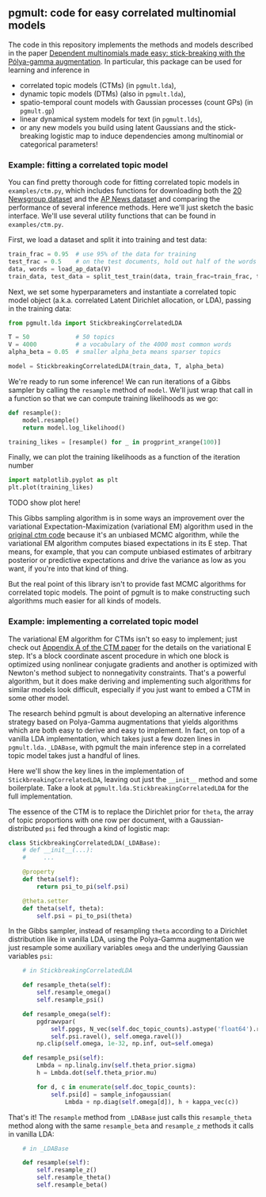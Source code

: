 ## pgmult: code for easy correlated multinomial models
The code in this repository implements the methods and models described in the
paper [Dependent multinomials made easy: stick-breaking with the Pólya-gamma
augmentation](http://arxiv.org/abs/1506.05843).
In particular, this package can be used for learning and inference in
* correlated topic models (CTMs) (in `pgmult.lda`),
* dynamic topic models (DTMs) (also in `pgmult.lda`),
* spatio-temporal count models with Gaussian processes (count GPs) (in `pgmult.gp`)
* linear dynamical system models for text (in `pgmult.lds`),
* or any new models you build using latent Gaussians and the stick-breaking
  logistic map to induce dependencies among multinomial or categorical parameters!

### Example: fitting a correlated topic model
You can find pretty thorough code for fitting correlated topic models in
`examples/ctm.py`, which includes functions for downloading both the [20
Newsgroup dataset](http://qwone.com/~jason/20Newsgroups/) and the [AP News
dataset](http://www.cs.princeton.edu/~blei/lda-c/) and comparing the
performance of several inference methods. Here we'll just sketch the basic
interface.
We'll use several utility functions that can be found in `examples/ctm.py`.

First, we load a dataset and split it into training and test data:
```python
train_frac = 0.95  # use 95% of the data for training
test_frac = 0.5    # on the test documents, hold out half of the words
data, words = load_ap_data(V)
train_data, test_data = split_test_train(data, train_frac=train_frac, test_frac=test_frac)
```

Next, we set some hyperparameters and instantiate a correlated topic model
object (a.k.a. correlated Latent Dirichlet allocation, or LDA), passing in the
training data:
```python
from pgmult.lda import StickbreakingCorrelatedLDA

T = 50             # 50 topics
V = 4000           # a vocabulary of the 4000 most common words
alpha_beta = 0.05  # smaller alpha_beta means sparser topics

model = StickbreakingCorrelatedLDA(train_data, T, alpha_beta)
```

We're ready to run some inference! We can run iterations of a Gibbs sampler by
calling the `resample` method of `model`. We'll just wrap that call in a
function so that we can compute training likelihoods as we go:
```python
def resample():
    model.resample()
    return model.log_likelihood()

training_likes = [resample() for _ in progprint_xrange(100)]
```

Finally, we can plot the training likelihoods as a function of the iteration
number
```python
import matplotlib.pyplot as plt
plt.plot(training_likes)
```

TODO show plot here!

This Gibbs sampling algorithm is in some ways an improvement over the
variational Expectation-Maximization (variational EM) algorithm used in the
[original ctm code](http://www.cs.princeton.edu/~blei/ctm-c/) because it's
an unbiased MCMC algorithm, while the variational EM algorithm computes biased
expectations in its E step.
That means, for example, that you can compute unbiased estimates of arbitrary
posterior or predictive expectations and drive the variance as low as you want,
if you're into that kind of thing.

But the real point of this library isn't to provide fast MCMC algorithms for
correlated topic models.
The point of pgmult is to make constructing such algorithms much
easier for all kinds of models.


### Example: implementing a correlated topic model
The variational EM algorithm for CTMs isn't so easy to implement; just check
out [Appendix A of the CTM
paper](https://www.cs.princeton.edu/~blei/papers/BleiLafferty2006.pdf)
for the details on the variational E step.
It's a block coordinate ascent procedure in which one block is optimized using
nonlinear conjugate gradients and another is optimized with Newton's method
subject to nonnegativity constraints.
That's a powerful algorithm, but it does make deriving and implementing such
algorithms for similar models look difficult, especially if you just want to
embed a CTM in some other model.

The research behind pgmult is about developing an alternative inference
strategy based on Polya-Gamma augmentations that yields algorithms which are
both easy to derive and easy to implement.
In fact, on top of a vanilla LDA implementation, which takes just a few dozen
lines in `pgmult.lda._LDABase`, with pgmult the main inference step in a
correlated topic model takes just a handful of lines.

Here we'll show the key lines in the implementation of
`StickbreakingCorrelatedLDA`, leaving out just the `__init__`
method and some boilerplate.
Take a look at `pgmult.lda.StickbreakingCorrelatedLDA` for the full
implementation.

The essence of the CTM is to replace the Dirichlet prior for `theta`, the array
of topic proportions with one row per document, with a Gaussian-distributed
`psi` fed through a kind of logistic map:
```python
class StickbreakingCorrelatedLDA(_LDABase):
    # def __init__(...):
    #     ...

    @property
    def theta(self):
        return psi_to_pi(self.psi)

    @theta.setter
    def theta(self, theta):
        self.psi = pi_to_psi(theta)
```

In the Gibbs sampler, instead of resampling `theta` according to a Dirichlet
distribution like in vanilla LDA, using the Polya-Gamma augmentation we just resample some
auxiliary variables `omega` and the underlying Gaussian variables `psi`:
```python
    # in StickbreakingCorrelatedLDA

    def resample_theta(self):
        self.resample_omega()
        self.resample_psi()

    def resample_omega(self):
        pgdrawvpar(
            self.ppgs, N_vec(self.doc_topic_counts).astype('float64').ravel(),
            self.psi.ravel(), self.omega.ravel())
        np.clip(self.omega, 1e-32, np.inf, out=self.omega)

    def resample_psi(self):
        Lmbda = np.linalg.inv(self.theta_prior.sigma)
        h = Lmbda.dot(self.theta_prior.mu)

        for d, c in enumerate(self.doc_topic_counts):
            self.psi[d] = sample_infogaussian(
                Lmbda + np.diag(self.omega[d]), h + kappa_vec(c))
```

That's it! The `resample` method from `_LDABase` just calls this
`resample_theta` method along with the same `resample_beta` and `resample_z`
methods it calls in vanilla LDA:

```python
    # in _LDABase

    def resample(self):
        self.resample_z()
        self.resample_theta()
        self.resample_beta()
```
